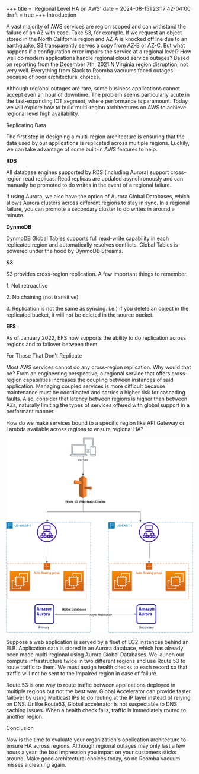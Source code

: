 +++
title = 'Regional Level HA on AWS'
date = 2024-08-15T23:17:42-04:00
draft = true
+++
Introduction

A vast majority of AWS services are region scoped and can withstand the failure of an AZ with ease. Take S3, for example. If we request an object stored in the North California region and AZ-A is knocked offline due to an earthquake, S3 transparently serves a copy from AZ-B or AZ-C. But what happens if a configuration error impairs the service at a regional level? How well do modern applications handle regional cloud service outages? Based on reporting from the December 7th, 2021 N.Virginia region disruption, not very well. Everything from Slack to Roomba vacuums faced outages because of poor architectural choices.  

Although regional outages are rare, some business applications cannot accept even an hour of downtime. The problem seems particularly acute in the fast-expanding IOT segment, where performance is paramount. Today we will explore how to build multi-region architectures on AWS to achieve regional level high availability.

  

Replicating Data

The first step in designing a multi-region architecture is ensuring that the data used by our applications is replicated across multiple regions. Luckily, we can take advantage of some built-in AWS features to help.

  

**RDS**

All database engines supported by RDS (including Aurora) support cross-region read replicas. Read replicas are updated asynchronously and can manually be promoted to do writes in the event of a regional failure.

If using Aurora, we also have the option of Aurora Global Databases, which allows Aurora clusters across different regions to stay in sync. In a regional failure, you can promote a secondary cluster to do writes in around a minute.

  

**DynmoDB**

DynmoDB Global Tables supports full read-write capability in each replicated region and automatically resolves conflicts. Global Tables is powered under the hood by DynmoDB Streams.

  

**S3**

S3 provides cross-region replication. A few important things to remember.

1\. Not retroactive

2\. No chaining (not transitive)

3\. Replication is not the same as syncing. i.e.) if you delete an object in the replicated bucket, it will not be deleted in the source bucket.

  

**EFS**

As of January 2022, EFS now supports the ability to do replication across regions and to failover between them.

  

For Those That Don't Replicate

Most AWS services cannot do any cross-region replication. Why would that be? From an engineering perspective, a regional service that offers cross-region capabilities increases the coupling between instances of said application. Managing coupled services is more difficult because maintenance must be coordinated and carries a higher risk for cascading faults. Also, consider that latency between regions is higher than between AZs, naturally limiting the types of services offered with global support in a performant manner.

How do we make services bound to a specific region like API Gateway or Lambda available across regions to ensure regional HA?

  

  

![](diagram.png)

  

  

Suppose a web application is served by a fleet of EC2 instances behind an ELB. Application data is stored in an Aurora database, which has already been made multi-regional using Aurora Global Databases. We launch our compute infrastructure twice in two different regions and use Route 53 to route traffic to them. We must assign health checks to each record so that traffic will not be sent to the impaired region in case of failure.

Route 53 is one way to route traffic between applications deployed in multiple regions but not the best way. Global Accelerator can provide faster failover by using Multicast IPs to do routing at the IP layer instead of relying on DNS. Unlike Route53, Global accelerator is not suspectable to DNS caching issues. When a health check fails, traffic is immediately routed to another region. 

  

Conclusion

Now is the time to evaluate your organization's application architecture to ensure HA across regions. Although regional outages may only last a few hours a year, the bad impression you impart on your customers sticks around. Make good architectural choices today, so no Roomba vacuum misses a cleaning again.
